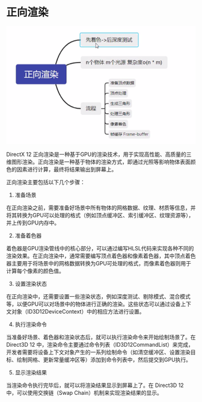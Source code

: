 # 正向渲染

![image-20231110175357774](.\image-20231110175357774.png)

DirectX 12 正向渲染是一种基于GPU的渲染技术，用于实现高性能、高质量的三维图形渲染。正向渲染是一种基于物体的渲染方式，即通过光照等影响物体表面颜色的因素进行计算，最终将结果输出到屏幕上。

正向渲染主要包括以下几个步骤：

1. 准备场景

在正向渲染之前，需要准备好场景中所有物体的网格数据、纹理、材质等信息，并将其转换为GPU可以处理的格式（例如顶点缓冲区、索引缓冲区、纹理资源等），并上传到GPU内存中。

2. 准备着色器

着色器是GPU渲染管线中的核心部分，可以通过编写HLSL代码来实现各种不同的渲染效果。在正向渲染中，通常需要编写顶点着色器和像素着色器，其中顶点着色器主要用于将场景中的网格数据转换为GPU可处理的格式，而像素着色器则用于计算每个像素的颜色值。

3. 设置渲染状态

在正向渲染中，还需要设置一些渲染状态，例如深度测试、剔除模式、混合模式等，以便GPU可以对场景中的物体进行正确的渲染。这些状态可以通过设备上下文对象（ID3D12DeviceContext）中的相应方法进行设置。

4. 执行渲染命令

当准备好场景、着色器和渲染状态后，就可以执行渲染命令来开始绘制场景了。在 Direct3D 12 中，渲染命令主要通过命令列表（ID3D12CommandList）来完成，开发者需要将设备上下文对象产生的一系列绘制命令（如清空缓冲区、设置渲染目标、绘制网格、更新常量缓冲区等）添加到命令列表中，然后提交到GPU执行。

5. 显示渲染结果

当渲染命令执行完毕后，就可以将渲染结果显示到屏幕上了。在 Direct3D 12 中，可以使用交换链（Swap Chain）机制来实现渲染结果的显示。

